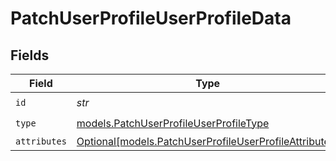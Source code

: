 # PatchUserProfileUserProfileData


## Fields

| Field                                                                                                        | Type                                                                                                         | Required                                                                                                     | Description                                                                                                  |
| ------------------------------------------------------------------------------------------------------------ | ------------------------------------------------------------------------------------------------------------ | ------------------------------------------------------------------------------------------------------------ | ------------------------------------------------------------------------------------------------------------ |
| `id`                                                                                                         | *str*                                                                                                        | :heavy_check_mark:                                                                                           | N/A                                                                                                          |
| `type`                                                                                                       | [models.PatchUserProfileUserProfileType](../models/patchuserprofileuserprofiletype.md)                       | :heavy_check_mark:                                                                                           | N/A                                                                                                          |
| `attributes`                                                                                                 | [Optional[models.PatchUserProfileUserProfileAttributes]](../models/patchuserprofileuserprofileattributes.md) | :heavy_minus_sign:                                                                                           | N/A                                                                                                          |